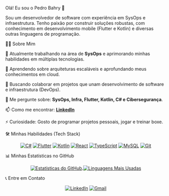 <!--
Olá, Pedro! Este é o seu README de perfil personalizado.
Para usá-lo, crie um novo repositório com o mesmo nome do seu usuário do GitHub.
Por exemplo, se seu usuário é "pedro-bahry", o repositório deve se chamar "pedro-bahry".
Adicione este arquivo como README.md nesse repositório e ele aparecerá na sua página de perfil!
-->

<!-- Comece com uma introdução amigável. Emojis são bem-vindos! -->

Olá! Eu sou o Pedro Bahry 👋

<p align="left">
Sou um desenvolvedor de software com experiência em SysOps e infraestrutura. Tenho paixão por construir soluções robustas, com conhecimento em desenvolvimento mobile (Flutter e Kotlin) e diversas outras linguagens de programação.
</p>

👨‍💻 Sobre Mim

<!--
Use esta seção para dar um resumo rápido sobre você.
Substitua os links e informações pelos seus.
-->

<p align="left">
🔭 Atualmente trabalhando na área de <strong>SysOps</strong> e aprimorando minhas habilidades em múltiplas tecnologias.




🌱 Aprendendo sobre arquiteturas escaláveis e aprofundando meus conhecimentos em cloud.




👯 Buscando colaborar em projetos que unam desenvolvimento de software e infraestrutura (DevOps).




💬 Me pergunte sobre: <strong>SysOps, Infra, Flutter, Kotlin, C# e Cibersegurança</strong>.




📫 Como me encontrar: <a href="https://www.linkedin.com/in/pedro-bahry-864b40305/" target="_blank"><strong>LinkedIn</strong></a>




⚡ Curiosidade: Gosto de programar projetos pessoais, jogar e treinar boxe.
</p>

🛠️ Minhas Habilidades (Tech Stack)

<!--
Badges são uma forma visual e excelente de mostrar suas tecnologias.
Você pode gerar os seus em https://shields.io/
Para os ícones, procure em https://simpleicons.org/
-->

<p align="center">
<a href="https://dotnet.microsoft.com/en-us/languages/csharp" target="_blank" rel="noreferrer"><img src="https://www.google.com/search?q=https://img.shields.io/badge/C%2523-512BD4%3Fstyle%3Dfor-the-badge%26logo%3Dc-sharp%26logoColor%3Dwhite" alt="C#"/></a>
<a href="https://flutter.dev" target="_blank" rel="noreferrer"><img src="https://img.shields.io/badge/Flutter-02569B?style=for-the-badge&logo=flutter&logoColor=white" alt="Flutter"/></a>
<a href="https://kotlinlang.org" target="_blank" rel="noreferrer"><img src="https://www.google.com/search?q=https://img.shields.io/badge/Kotlin-7F52FF%3Fstyle%3Dfor-the-badge%26logo%3Dkotlin%26logoColor%3Dwhite" alt="Kotlin"/></a>
<a href="https://react.dev/" target="_blank" rel="noreferrer"><img src="https://www.google.com/search?q=https://img.shields.io/badge/React-61DAFB%3Fstyle%3Dfor-the-badge%26logo%3Dreact%26logoColor%3Dblack" alt="React"/></a>
<a href="https://www.typescriptlang.org/" target="_blank" rel="noreferrer"><img src="https://img.shields.io/badge/TypeScript-3178C6?style=for-the-badge&logo=typescript&logoColor=white" alt="TypeScript"/></a>
<a href="https://www.mysql.com/" target="_blank" rel="noreferrer"><img src="https://img.shields.io/badge/MySQL-4479A1?style=for-the-badge&logo=mysql&logoColor=white" alt="MySQL"/></a>
<a href="https://git-scm.com/" target="_blank" rel="noreferrer"><img src="https://www.google.com/search?q=https://img.shields.io/badge/GIT-E44C30%3Fstyle%3Dfor-the-badge%26logo%3Dgit%26logoColor%3Dwhite" alt="Git"/></a>
</p>

📊 Minhas Estatísticas no GitHub

<!--
Estas são estatísticas dinâmicas!
Basta substituir "SEU-USUARIO-AQUI" pelo seu nome de usuário do GitHub.
Você pode customizar os temas e opções. Veja a documentação:
https://github.com/anuraghazra/github-readme-stats
-->

<p align="center">
<a href="https://github.com/anuraghazra/github-readme-stats">
<img align="center" src="https://www.google.com/search?q=https://github-readme-stats.vercel.app/api%3Fusername%3DSEU-USUARIO-AQUI%26show_icons%3Dtrue%26theme%3Dtokyonight%26locale%3Dpt-br%26hide_border%3Dtrue%26count_private%3Dtrue%26include_all_commits%3Dtrue" alt="Estatísticas do GitHub"/>
</a>
<a href="https://github.com/anuraghazra/github-readme-stats">
<img align="center" src="https://www.google.com/search?q=https://github-readme-stats.vercel.app/api/top-langs/%3Fusername%3DSEU-USUARIO-AQUI%26layout%3Dcompact%26theme%3Dtokyonight%26locale%3Dpt-br%26hide_border%3Dtrue%26langs_count%3D6" alt="Linguagens Mais Usadas"/>
</a>
</p>

📞 Entre em Contato

<p align="center">
<a href="https://www.linkedin.com/in/pedro-bahry-864b40305/" target="_blank"><img src="https://www.google.com/search?q=https://img.shields.io/badge/LinkedIn-0077B5%3Fstyle%3Dfor-the-badge%26logo%3Dlinkedin%26logoColor%3Dwhite" alt="LinkedIn"/></a>
<a href="mailto:phbahry@gmail.com" target="_blank"><img src="https://img.shields.io/badge/Gmail-D14836?style=for-the-badge&logo=gmail&logoColor=white" alt="Gmail"/></a>
</p>